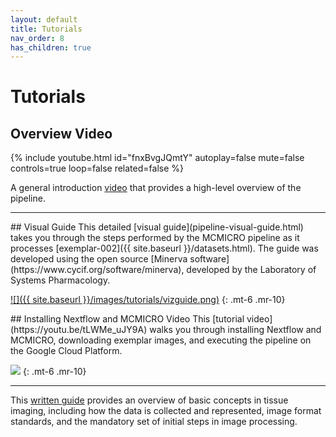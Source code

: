 ```yaml
---
layout: default
title: Tutorials
nav_order: 8
has_children: true
---
```


# Tutorials

## Overview Video

{% include youtube.html id="fnxBvgJQmtY" autoplay=false mute=false controls=true loop=false related=false %}

A general introduction [video](https://www.youtube.com/watch?v=fnxBvgJQmtY) that provides a high-level overview of the pipeline.

---

<div class="basic-grid">

<div markdown="1">
## Visual Guide
This detailed [visual guide](pipeline-visual-guide.html) takes you through the steps performed by the MCMICRO pipeline as it processes [exemplar-002]({{ site.baseurl }}/datasets.html). The guide was developed using the open source [Minerva software](https://www.cycif.org/software/minerva), developed by the Laboratory of Systems Pharmacology.

[![]({{ site.baseurl }}/images/tutorials/vizguide.png)](pipeline-visual-guide.html)
{: .mt-6 .mr-10}
</div>

<div markdown="1">
## Installing Nextflow and MCMICRO Video
This [tutorial video](https://youtu.be/tLWMe_uJY9A) walks you through installing Nextflow and MCMICRO, downloading exemplar images, and executing the pipeline on the Google Cloud Platform.

[![](https://img.youtube.com/vi/tLWMe_uJY9A/0.jpg)](https://youtu.be/tLWMe_uJY9A)
{: .mt-6 .mr-10}
</div>

</div><!-- end grid -->

---

This [written guide](basics.html) provides an overview of basic concepts in tissue imaging, including how the data is collected and represented, image format standards, and the mandatory set of initial steps in image processing.
